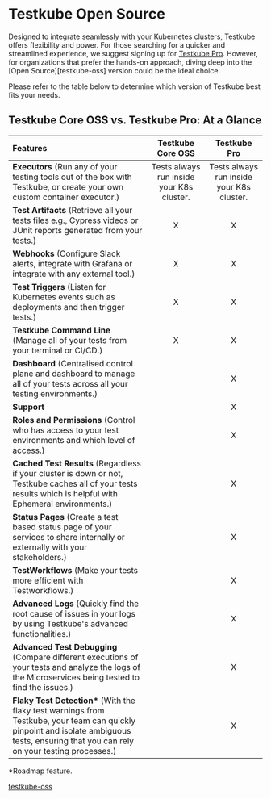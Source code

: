 # Testkube Open Source

Designed to integrate seamlessly with your Kubernetes clusters, Testkube offers flexibility and power. For those searching for a quicker and streamlined experience, we suggest signing up for [Testkube Pro](https://app.testkube.io/). However, for organizations that prefer the hands-on approach, diving deep into the [Open Source][testkube-oss] version could be the ideal choice.

Please refer to the table below to determine which version of Testkube best fits your needs.

## Testkube Core OSS vs. Testkube Pro: At a Glance

| Features                                                                                                                                                                                   |             Testkube Core OSS             |               Testkube Pro                |
| :----------------------------------------------------------------------------------------------------------------------------------------------------------------------------------------- | :---------------------------------------: | :---------------------------------------: |
| **Executors** (Run any of your testing tools out of the box with Testkube, or create your own custom container executor.)                                                                  | Tests always run inside your K8s cluster. | Tests always run inside your K8s cluster. |
| **Test Artifacts** (Retrieve all your tests files e.g., Cypress videos or JUnit reports generated from your tests.)                                                                        |                     X                     |                     X                     |
| **Webhooks** (Configure Slack alerts, integrate with Grafana or integrate with any external tool.)                                                                                         |                     X                     |                     X                     |
| **Test Triggers** (Listen for Kubernetes events such as deployments and then trigger tests.)                                                                                               |                     X                     |                     X                     |
| **Testkube Command Line** (Manage all of your tests from your terminal or CI/CD.)                                                                                                          |                     X                     |                     X                     |
| **Dashboard** (Centralised control plane and dashboard to manage all of your tests across all your testing environments.)                                                                  |                                           |                     X                     |
| **Support**                                                                                                                                                                                |                                           |                     X                     |
| **Roles and Permissions** (Control who has access to your test environments and which level of access.)                                                                                    |                                           |                     X                     |
| **Cached Test Results** (Regardless if your cluster is down or not, Testkube caches all of your tests results which is helpful with Ephemeral environments.)                               |                                           |                     X                     |
| **Status Pages** (Create a test based status page of your services to share internally or externally with your stakeholders.)                                                              |                                           |                     X                     |
| **TestWorkflows** (Make your tests more efficient with Testworkflows.)                                                                                                                     |                                           |                     X                     |
| **Advanced Logs** (Quickly find the root cause of issues in your logs by using Testkube's advanced functionalities.)                                                                       |                                           |                     X                     |
| **Advanced Test Debugging** (Compare different executions of your tests and analyze the logs of the Microservices being tested to find the issues.)                                        |                                           |                     X                     |
| **Flaky Test Detection\*** (With the flaky test warnings from Testkube, your team can quickly pinpoint and isolate ambiguous tests, ensuring that you can rely on your testing processes.) |                                           |                     X                     |

\*Roadmap feature.

[testkube-oss](install/standalone-agent)
